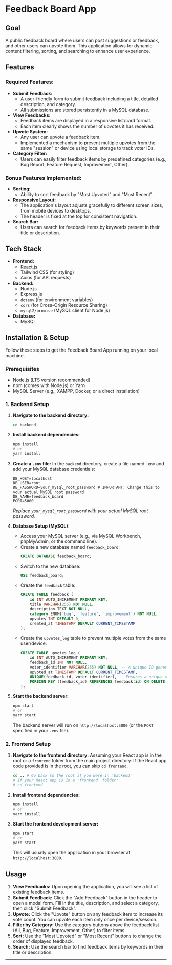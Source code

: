 # Feedback Board App

## Goal
A public feedback board where users can post suggestions or feedback, and other users can upvote them. This application allows for dynamic content filtering, sorting, and searching to enhance user experience.

## Features

### Required Features:
* **Submit Feedback:**
    * A user-friendly form to submit feedback including a title, detailed description, and category.
    * All submissions are stored persistently in a MySQL database.
* **View Feedbacks:**
    * Feedback items are displayed in a responsive list/card format.
    * Each item clearly shows the number of upvotes it has received.
* **Upvote System:**
    * Any user can upvote a feedback item.
    * Implemented a mechanism to prevent multiple upvotes from the same "session" or device using local storage to track voter IDs.
* **Category Filter:**
    * Users can easily filter feedback items by predefined categories (e.g., Bug Report, Feature Request, Improvement, Other).

### Bonus Features Implemented:
* **Sorting:**
    * Ability to sort feedback by "Most Upvoted" and "Most Recent".
* **Responsive Layout:**
    * The application's layout adjusts gracefully to different screen sizes, from mobile devices to desktops.
    * The header is fixed at the top for consistent navigation.
* **Search Bar:**
    * Users can search for feedback items by keywords present in their title or description.

## Tech Stack

* **Frontend:**
    * React.js
    * Tailwind CSS (for styling)
    * Axios (for API requests)
* **Backend:**
    * Node.js
    * Express.js
    * `dotenv` (for environment variables)
    * `cors` (for Cross-Origin Resource Sharing)
    * `mysql2/promise` (MySQL client for Node.js)
* **Database:**
    * MySQL

## Installation & Setup

Follow these steps to get the Feedback Board App running on your local machine.

### Prerequisites

* Node.js (LTS version recommended)
* npm (comes with Node.js) or Yarn
* MySQL Server (e.g., XAMPP, Docker, or a direct installation)

### 1. Backend Setup

1.  **Navigate to the backend directory:**
    ```bash
    cd backend
    ```

2.  **Install backend dependencies:**
    ```bash
    npm install
    # or
    yarn install
    ```

3.  **Create a `.env` file:**
    In the `backend` directory, create a file named `.env` and add your MySQL database credentials:
    ```env
    DB_HOST=localhost
    DB_USER=root
    DB_PASSWORD=your_mysql_root_password # IMPORTANT: Change this to your actual MySQL root password
    DB_NAME=feedback_board
    PORT=5000
    ```
    *Replace `your_mysql_root_password` with your actual MySQL root password.*

4.  **Database Setup (MySQL):**
    * Access your MySQL server (e.g., via MySQL Workbench, phpMyAdmin, or the command line).
    * Create a new database named `feedback_board`:
        ```sql
        CREATE DATABASE feedback_board;
        ```
    * Switch to the new database:
        ```sql
        USE feedback_board;
        ```
    * Create the `feedback` table:
        ```sql
        CREATE TABLE feedback (
            id INT AUTO_INCREMENT PRIMARY KEY,
            title VARCHAR(255) NOT NULL,
            description TEXT NOT NULL,
            category ENUM('bug', 'feature', 'improvement') NOT NULL,
            upvotes INT DEFAULT 0,
            created_at TIMESTAMP DEFAULT CURRENT_TIMESTAMP
        );
        ```
    * Create the `upvotes_log` table to prevent multiple votes from the same user/device:
        ```sql
        CREATE TABLE upvotes_log (
            id INT AUTO_INCREMENT PRIMARY KEY,
            feedback_id INT NOT NULL,
            voter_identifier VARCHAR(255) NOT NULL, -- A unique ID generated client-side (e.g., stored in localStorage)
            upvoted_at TIMESTAMP DEFAULT CURRENT_TIMESTAMP,
            UNIQUE(feedback_id, voter_identifier), -- Ensures a unique upvote per feedback item per voter
            FOREIGN KEY (feedback_id) REFERENCES feedback(id) ON DELETE CASCADE
        );
        ```

5.  **Start the backend server:**
    ```bash
    npm start
    # or
    yarn start
    ```
    The backend server will run on `http://localhost:5000` (or the `PORT` specified in your `.env` file).

### 2. Frontend Setup

1.  **Navigate to the frontend directory:**
    Assuming your React app is in the root or a `frontend` folder from the main project directory. If the React app code provided is in the root, you can skip `cd frontend`.
    ```bash
    cd .. # Go back to the root if you were in 'backend'
    # If your React app is in a 'frontend' folder:
    # cd frontend
    ```

2.  **Install frontend dependencies:**
    ```bash
    npm install
    # or
    yarn install
    ```

3.  **Start the frontend development server:**
    ```bash
    npm start
    # or
    yarn start
    ```
    This will usually open the application in your browser at `http://localhost:3000`.

## Usage

1.  **View Feedbacks:** Upon opening the application, you will see a list of existing feedback items.
2.  **Submit Feedback:** Click the "Add Feedback" button in the header to open a modal form. Fill in the title, description, and select a category, then click "Submit Feedback".
3.  **Upvote:** Click the "Upvote" button on any feedback item to increase its vote count. You can upvote each item only once per device/session.
4.  **Filter by Category:** Use the category buttons above the feedback list (All, Bug, Feature, Improvement, Other) to filter items.
5.  **Sort:** Use the "Most Upvoted" or "Most Recent" buttons to change the order of displayed feedback.
6.  **Search:** Use the search bar to find feedback items by keywords in their title or description.

---